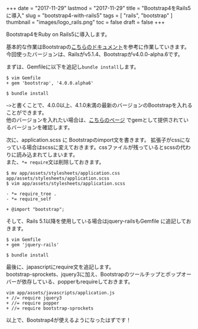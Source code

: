 +++
date = "2017-11-29"
lastmod = "2017-11-29"
title = "Bootstrap4をRails5に導入"
slug = "bootstrap4-with-rails5"
tags = [
  "rails",
  "bootstrap"
]
thumbnail = "images/logo_rails.png"
toc = false
draft = false
+++

Bootstrap4をRuby on Rails5に導入します。

基本的な作業はBootstrapの[こちらのドキュメント](https://github.com/twbs/bootstrap-rubygem)を参考に作業していきます。
今回使ったバージョンは、Railsがv5.1.4、Bootstrapがv4.0.0-alpha.6です。

まずは、Gemfileに以下を追記し`bundle install`します。

```
$ vim Gemfile
+ gem 'bootstrap', '4.0.0.alpha6'
```

```
$ bundle install
```

`~>`と書くことで、4.0.0以上、4.1.0未満の最新のバージョンのBootstrapを入れることができます。  
他のバージョンを入れたい場合は、[こちらのページ](https://rubygems.org/gems/bootstrap/) でgemとして提供されているバージョンを確認します。

次に、application.scss に Bootstrapのimport文を書きます。
拡張子がcssになっている場合はscssに変えておきます。cssファイルが残っているとscssの代わりに読み込まれてしまいます。  
また、`*= require`文は削除しておきます。

```
$ mv app/assets/stylesheets/application.css app/assets/stylesheets/application.scss
$ vim app/assets/stylesheets/application.scss

- *= require_tree .
- *= require_self

+ @import "bootstrap";

```

そして、Rails 5.1以降を使用している場合はjquery-railsもGemfile に追記しておきます。

```
$ vim Gemfile
+ gem 'jquery-rails'
```

```
$ bundle install
```

最後に、japascriptにrequire文を追記します。  
bootstrap-sprockets、jquery3に加え、Bootstrapのツールチップとポップオーバーが依存している、popperもrequireしておきます。

```
vim app/assets/javascripts/application.js
+ //= require jquery3
+ //= require popper
+ //= require bootstrap-sprockets
```

以上で、Bootstrap4が使えるようになったはずです！


